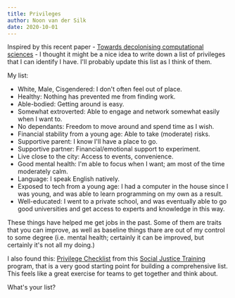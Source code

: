 ```yaml
---
title: Privileges
author: Noon van der Silk
date: 2020-10-01
---
```


Inspired by this recent paper - [Towards decolonising computational
sciences](https://arxiv.org/pdf/2009.14258.pdf) - I thought it might be a nice
idea to write down a list of privileges that I can identify I have. I'll
probably update this list as I think of them.

My list:

- White, Male, Cisgendered: I don't often feel out of place.
- Healthy: Nothing has prevented me from finding work.
- Able-bodied: Getting around is easy.
- Somewhat extroverted: Able to engage and network somewhat easily when I want to.
- No dependants: Freedom to move around and spend time as I wish.
- Financial stability from a young age: Able to take (moderate) risks.
- Supportive parent: I know I'll have a place to go.
- Supportive partner: Financial/emotional support to experiment.
- Live close to the city: Access to events, convenience.
- Good mental health: I'm able to focus when I want; am most of the time moderately calm.
- Language: I speak English natively.
- Exposed to tech from a young age: I had a computer in the house since I was
young, and was able to learn programming on my own as a result.
- Well-educated: I went to a private school, and was eventually able to go
good universities and get access to experts and knowledge in this way.

These things have helped me get jobs in the past. Some of them are
traits that you can improve, as well as baseline things thare are out of my
control to some degree (i.e. mental health; certainly it can be improved, but
certainly it's not all my doing.)

I also found this: [Privilege
Checklist](https://sites.google.com/a/u.boisestate.edu/social-justice-training/about-us/our-training/privilege-checklist) from this [Social Justice Training](https://sites.google.com/a/u.boisestate.edu/social-justice-training/home) program, that is a very good starting point for building a comprehensive list. This feels like a great exercise for teams to get together and think about.

What's your list?
